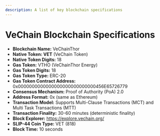 ```yaml
---
description: A list of key blockchain specifications
---
```


# VeChain Blockchain Specifications

* **Blockchain Name:** VeChainThor
* **Native Token: VET** (VeChain Token)
* **Native Token Digits:** 18
* **Gas Token:** VTHO (VeChainThor Energy)
* **Gas Token Digits:** 18
* **Gas Token Type:** ERC-20
* **Gas Token Contract Address:** 0x0000000000000000000000000000456E65726779
* **Consensus Mechanism:** Proof of Authority (PoA) 2.0
* **Address Format:** 0x (same as Ethereum)
* **Transaction Model:** Supports Multi-Clause Transactions (MCT) and Multi Task Transactions (MTT)
* **Transaction Finality:** 30-60 minutes (deterministic finality)
* **Block Explorer:** https://explore.vechain.org/
* **SLIP-44 Coin Type:** VET (818)
* **Block Time:** 10 seconds

